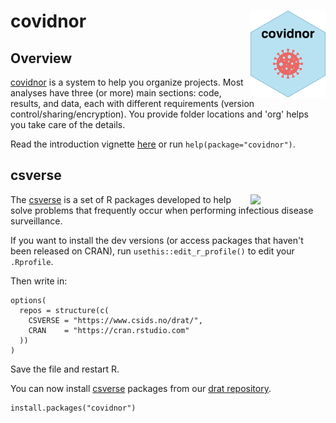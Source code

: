 # covidnor <a href="https://www.csids.no/covidnor/"><img src="man/figures/logo.png" align="right" width="120" /></a>

## Overview 

[covidnor](https://www.csids.no/covidnor/) is a system to help you organize projects. Most analyses have three (or more) main sections: code, results, and data, each with different requirements (version control/sharing/encryption). You provide folder locations and 'org' helps you take care of the details.

Read the introduction vignette [here](http://docs.sykdomspulsen.no/covidnor/articles/covidnor.html) or run `help(package="covidnor")`.

## csverse

<a href="https://www.csids.no/packages.html"><img src="https://www.csids.no/packages/csverse.png" align="right" width="120" /></a>

The [csverse](https://www.csids.no/packages.html) is a set of R packages developed to help solve problems that frequently occur when performing infectious disease surveillance.

If you want to install the dev versions (or access packages that haven't been released on CRAN), run `usethis::edit_r_profile()` to edit your `.Rprofile`. 

Then write in:

```
options(
  repos = structure(c(
    CSVERSE = "https://www.csids.no/drat/",
    CRAN    = "https://cran.rstudio.com"
  ))
)
```

Save the file and restart R.

You can now install [csverse](https://www.csids.no/packages.html) packages from our [drat repository](https://www.csids.no/drat/).

```
install.packages("covidnor")
```

